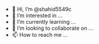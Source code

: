 - 👋 Hi, I’m @shahid5549c
- 👀 I’m interested in ...
- 🌱 I’m currently learning ...
- 💞️ I’m looking to collaborate on ...
- 📫 How to reach me ...

<!---
shahid5549c/shahid5549c is a ✨ special ✨ repository because its `README.md` (this file) appears on your GitHub profile.
You can click the Preview link to take a look at your changes.
--->
